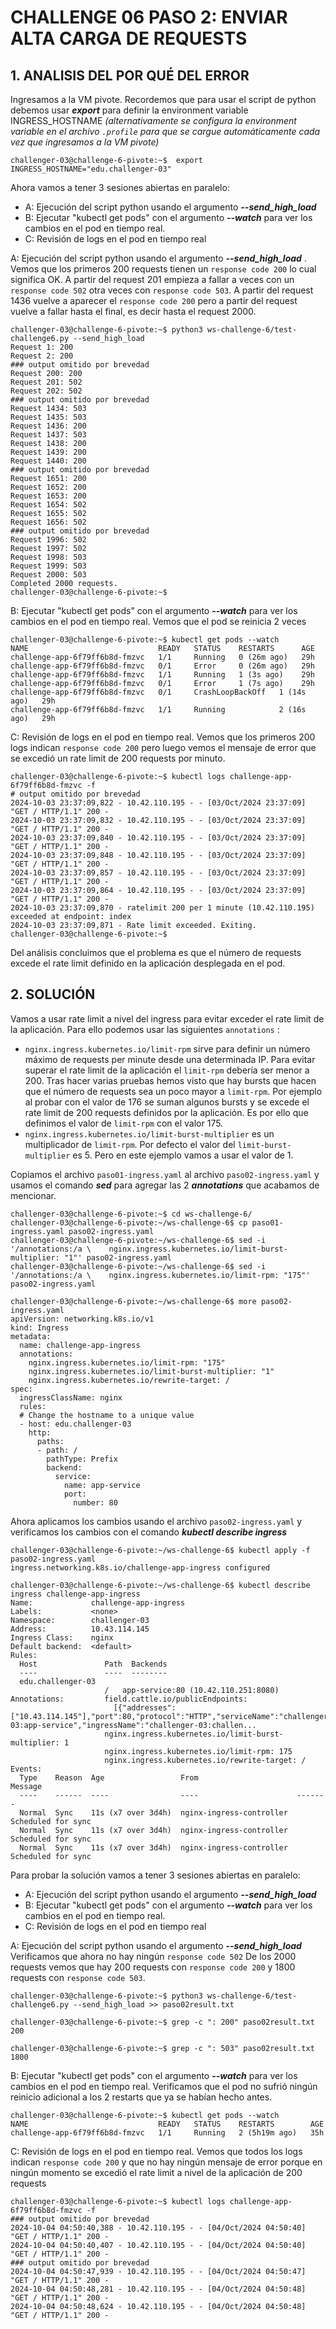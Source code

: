# CHALLENGE 06 PASO 2: ENVIAR ALTA CARGA DE REQUESTS

## 1. ANALISIS DEL POR QUÉ DEL ERROR

Ingresamos a la VM pivote. Recordemos que para usar el script de python debemos usar ***export*** para definir la environment variable INGRESS_HOSTNAME *(alternativamente se configura la environment variable en el archivo `.profile` para que se cargue automáticamente cada vez que ingresamos a la VM pivote)*

```
challenger-03@challenge-6-pivote:~$  export INGRESS_HOSTNAME="edu.challenger-03"
```

Ahora vamos a tener 3 sesiones abiertas en paralelo:
- A: Ejecución del script python usando el argumento ***--send_high_load*** 
- B: Ejecutar "kubectl get pods" con el argumento ***--watch*** para ver los cambios en el pod en tiempo real.
- C: Revisión de logs en el pod en tiempo real


A: Ejecución del script python usando el argumento ***--send_high_load*** . Vemos que los primeros 200 requests tienen un `response code 200` lo cual significa OK.  A partir del request 201 empieza a fallar a veces con un `response code 502` otra veces con `response code 503`.  A partir del request 1436 vuelve a aparecer el `response code 200` pero a partir del request vuelve a fallar hasta el final, es decir hasta el request 2000.

```
challenger-03@challenge-6-pivote:~$ python3 ws-challenge-6/test-challenge6.py --send_high_load
Request 1: 200
Request 2: 200
### output omitido por brevedad
Request 200: 200
Request 201: 502
Request 202: 502
### output omitido por brevedad
Request 1434: 503
Request 1435: 503
Request 1436: 200
Request 1437: 503
Request 1438: 200
Request 1439: 200
Request 1440: 200
### output omitido por brevedad
Request 1651: 200
Request 1652: 200
Request 1653: 200
Request 1654: 502
Request 1655: 502
Request 1656: 502
### output omitido por brevedad
Request 1996: 502
Request 1997: 502
Request 1998: 503
Request 1999: 503
Request 2000: 503
Completed 2000 requests.
challenger-03@challenge-6-pivote:~$ 
```

B: Ejecutar "kubectl get pods" con el argumento ***--watch*** para ver los cambios en el pod en tiempo real. Vemos que el pod se reinicia 2 veces

```
challenger-03@challenge-6-pivote:~$ kubectl get pods --watch
NAME                             READY   STATUS    RESTARTS      AGE
challenge-app-6f79ff6b8d-fmzvc   1/1     Running   0 (26m ago)   29h
challenge-app-6f79ff6b8d-fmzvc   0/1     Error     0 (26m ago)   29h
challenge-app-6f79ff6b8d-fmzvc   1/1     Running   1 (3s ago)    29h
challenge-app-6f79ff6b8d-fmzvc   0/1     Error     1 (7s ago)    29h
challenge-app-6f79ff6b8d-fmzvc   0/1     CrashLoopBackOff   1 (14s ago)   29h
challenge-app-6f79ff6b8d-fmzvc   1/1     Running            2 (16s ago)   29h

```

C: Revisión de logs en el pod en tiempo real. Vemos que los primeros 200 logs indican `response code 200` pero luego vemos el mensaje de error que se excedió un rate limit de 200 requests por minuto.

```
challenger-03@challenge-6-pivote:~$ kubectl logs challenge-app-6f79ff6b8d-fmzvc -f
# output omitido por brevedad
2024-10-03 23:37:09,822 - 10.42.110.195 - - [03/Oct/2024 23:37:09] "GET / HTTP/1.1" 200 -
2024-10-03 23:37:09,832 - 10.42.110.195 - - [03/Oct/2024 23:37:09] "GET / HTTP/1.1" 200 -
2024-10-03 23:37:09,840 - 10.42.110.195 - - [03/Oct/2024 23:37:09] "GET / HTTP/1.1" 200 -
2024-10-03 23:37:09,848 - 10.42.110.195 - - [03/Oct/2024 23:37:09] "GET / HTTP/1.1" 200 -
2024-10-03 23:37:09,857 - 10.42.110.195 - - [03/Oct/2024 23:37:09] "GET / HTTP/1.1" 200 -
2024-10-03 23:37:09,864 - 10.42.110.195 - - [03/Oct/2024 23:37:09] "GET / HTTP/1.1" 200 -
2024-10-03 23:37:09,870 - ratelimit 200 per 1 minute (10.42.110.195) exceeded at endpoint: index
2024-10-03 23:37:09,871 - Rate limit exceeded. Exiting.
challenger-03@challenge-6-pivote:~$ 
```

Del análisis concluimos que el problema es que el número de requests excede el rate limit definido en la aplicación desplegada en el pod.

## 2. SOLUCIÓN

Vamos a usar rate limit a nivel del ingress para evitar exceder el rate limit de la aplicación. Para ello podemos usar las siguientes `annotations` :

- `nginx.ingress.kubernetes.io/limit-rpm` sirve para definir un número máximo de requests per minute desde una determinada IP. Para evitar superar el rate limit de la aplicación el `limit-rpm` debería ser menor a 200. Tras hacer varias pruebas hemos visto que hay bursts que hacen que el número de requests sea un poco mayor a `limit-rpm`. Por ejemplo al probar con el valor de 176 se suman algunos bursts y se excede el rate limit de 200 requests definidos por la aplicación. Es por ello que definimos el valor de `limit-rpm` con el valor 175. 
- `nginx.ingress.kubernetes.io/limit-burst-multiplier` es un multiplicador de `limit-rpm`. Por defecto el valor del `limit-burst-multiplier` es 5. Pero en este ejemplo vamos a usar el valor de 1.


Copiamos el archivo `paso01-ingress.yaml` al archivo `paso02-ingress.yaml` y usamos el comando ***sed*** para agregar las 2 ***annotations*** que acabamos de mencionar.

```
challenger-03@challenge-6-pivote:~$ cd ws-challenge-6/
challenger-03@challenge-6-pivote:~/ws-challenge-6$ cp paso01-ingress.yaml paso02-ingress.yaml
challenger-03@challenge-6-pivote:~/ws-challenge-6$ sed -i '/annotations:/a \    nginx.ingress.kubernetes.io/limit-burst-multiplier: "1"' paso02-ingress.yaml
challenger-03@challenge-6-pivote:~/ws-challenge-6$ sed -i '/annotations:/a \    nginx.ingress.kubernetes.io/limit-rpm: "175"' paso02-ingress.yaml

challenger-03@challenge-6-pivote:~/ws-challenge-6$ more paso02-ingress.yaml 
apiVersion: networking.k8s.io/v1
kind: Ingress
metadata:
  name: challenge-app-ingress
  annotations:
    nginx.ingress.kubernetes.io/limit-rpm: "175"
    nginx.ingress.kubernetes.io/limit-burst-multiplier: "1"
    nginx.ingress.kubernetes.io/rewrite-target: /
spec:
  ingressClassName: nginx
  rules:
  # Change the hostname to a unique value
  - host: edu.challenger-03
    http:
      paths:
      - path: /
        pathType: Prefix
        backend:
          service:
            name: app-service
            port:
              number: 80

```

Ahora aplicamos los cambios usando el archivo `paso02-ingress.yaml` y verificamos los cambios con el comando ***kubectl describe ingress***

```
challenger-03@challenge-6-pivote:~/ws-challenge-6$ kubectl apply -f paso02-ingress.yaml 
ingress.networking.k8s.io/challenge-app-ingress configured

challenger-03@challenge-6-pivote:~/ws-challenge-6$ kubectl describe ingress challenge-app-ingress
Name:             challenge-app-ingress
Labels:           <none>
Namespace:        challenger-03
Address:          10.43.114.145
Ingress Class:    nginx
Default backend:  <default>
Rules:
  Host               Path  Backends
  ----               ----  --------
  edu.challenger-03  
                     /   app-service:80 (10.42.110.251:8080)
Annotations:         field.cattle.io/publicEndpoints:
                       [{"addresses":["10.43.114.145"],"port":80,"protocol":"HTTP","serviceName":"challenger-03:app-service","ingressName":"challenger-03:challen...
                     nginx.ingress.kubernetes.io/limit-burst-multiplier: 1
                     nginx.ingress.kubernetes.io/limit-rpm: 175
                     nginx.ingress.kubernetes.io/rewrite-target: /
Events:
  Type    Reason  Age                 From                      Message
  ----    ------  ----                ----                      -------
  Normal  Sync    11s (x7 over 3d4h)  nginx-ingress-controller  Scheduled for sync
  Normal  Sync    11s (x7 over 3d4h)  nginx-ingress-controller  Scheduled for sync
  Normal  Sync    11s (x7 over 3d4h)  nginx-ingress-controller  Scheduled for sync

```

Para probar la solución vamos a tener 3 sesiones abiertas en paralelo:
- A: Ejecución del script python usando el argumento ***--send_high_load*** 
- B: Ejecutar "kubectl get pods" con el argumento ***--watch*** para ver los cambios en el pod en tiempo real.
- C: Revisión de logs en el pod en tiempo real


A: Ejecución del script python usando el argumento ***--send_high_load***  Verificamos que ahora no hay ningún `response code 502`  De los 2000 requests vemos que hay 200 requests con `response code 200` y 1800 requests con `response code 503`.

```
challenger-03@challenge-6-pivote:~$ python3 ws-challenge-6/test-challenge6.py --send_high_load >> paso02result.txt

challenger-03@challenge-6-pivote:~$ grep -c ": 200" paso02result.txt
200

challenger-03@challenge-6-pivote:~$ grep -c ": 503" paso02result.txt
1800
```

B: Ejecutar "kubectl get pods" con el argumento ***--watch*** para ver los cambios en el pod en tiempo real. Verificamos que el pod no sufrió ningún reinicio adicional a los 2 restarts que ya se habían hecho antes.
```
challenger-03@challenge-6-pivote:~$ kubectl get pods --watch
NAME                             READY   STATUS    RESTARTS        AGE
challenge-app-6f79ff6b8d-fmzvc   1/1     Running   2 (5h19m ago)   35h
```

C: Revisión de logs en el pod en tiempo real. Vemos que todos los logs indican `response code 200` y que no hay ningún mensaje de error porque en ningún momento se excedió el rate limit a nivel de la aplicación de 200 requests 

```
challenger-03@challenge-6-pivote:~$ kubectl logs challenge-app-6f79ff6b8d-fmzvc -f
### output omitido por brevedad
2024-10-04 04:50:40,388 - 10.42.110.195 - - [04/Oct/2024 04:50:40] "GET / HTTP/1.1" 200 -
2024-10-04 04:50:40,407 - 10.42.110.195 - - [04/Oct/2024 04:50:40] "GET / HTTP/1.1" 200 -
### output omitido por brevedad
2024-10-04 04:50:47,939 - 10.42.110.195 - - [04/Oct/2024 04:50:47] "GET / HTTP/1.1" 200 -
2024-10-04 04:50:48,281 - 10.42.110.195 - - [04/Oct/2024 04:50:48] "GET / HTTP/1.1" 200 -
2024-10-04 04:50:48,624 - 10.42.110.195 - - [04/Oct/2024 04:50:48] "GET / HTTP/1.1" 200 -
```
